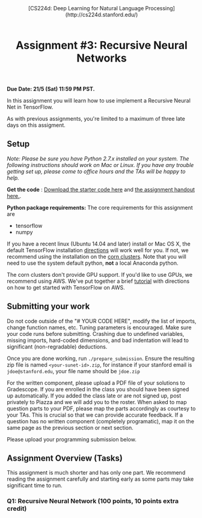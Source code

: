 <header class="site-header">

<div class="wrap title-wrap">[CS224d: Deep Learning for Natural Language Processing](http://cs224d.stanford.edu/)</div>

</header>

<div class="page-content">

<div class="wrap">

<div class="post">

<header class="post-header">

# Assignment #3: Recursive Neural Networks

</header>

<article class="post-content">

**Due Date: 21/5 (Sat) 11:59 PM PST.**

In this assignment you will learn how to use implement a Recursive Neural Net in TensorFlow.

As with previous assignments, you're limited to a maximum of three late days on this assigment.

## Setup

_Note: Please be sure you have Python 2.7.x installed on your system. The following instructions should work on Mac or Linux. If you have any trouble getting set up, please come to office hours and the TAs will be happy to help._

**Get the code** : [Download the starter code here](assignment3.zip) and [the assignment handout here.](assignment3.pdf).

**Python package requirements:** The core requirements for this assignment are

*   tensorflow
*   numpy

If you have a recent linux (Ubuntu 14.04 and later) install or Mac OS X, the default TensorFlow installation [directions](https://www.tensorflow.org/versions/r0.8/get_started/os_setup.html) will work well for you. If not, we recommend using the installation on the [corn clusters](https://web.stanford.edu/group/farmshare/cgi-bin/wiki/index.php/Main_Page). Note that you will need to use the system default python, **not** a local Anaconda python.

The corn clusters don't provide GPU support. If you'd like to use GPUs, we recommend using AWS. We've put together a brief [tutorial](../supplementary/aws-tutorial-2.pdf) with directions on how to get started with TensorFlow on AWS.

## Submitting your work

Do not code outside of the "# YOUR CODE HERE", modify the list of imports, change function names, etc. Tuning parameters is encouraged. Make sure your code runs before submitting. Crashing due to undefined variables, missing imports, hard-coded dimensions, and bad indentation will lead to significant (non-regradable) deductions.

Once you are done working, run `./prepare_submission`. Ensure the resulting zip file is named `<your-sunet-id>.zip`, for instance if your stanford email is `jdoe@stanford.edu`, your file name should be `jdoe.zip`

For the written component, please upload a PDF file of your solutions to Gradescope. If you are enrolled in the class you should have been signed up automatically. If you added the class late or are not signed up, post privately to Piazza and we will add you to the roster. When asked to map question parts to your PDF, please map the parts accordingly as courtesy to your TAs. This is crucial so that we can provide accurate feedback. If a question has no written component (completely programatic), map it on the same page as the previous section or next section.

Please upload your programming submission below.

## Assignment Overview (Tasks)

This assignment is much shorter and has only one part. We recommend reading the assignment carefully and starting early as some parts may take significant time to run.

### Q1: Recursive Neural Network (100 points, 10 points extra credit)

</article>

</div>

</div>

</div>
